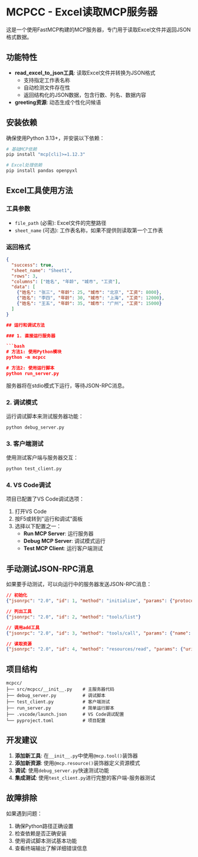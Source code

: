 # MCPCC - Excel读取MCP服务器

这是一个使用FastMCP构建的MCP服务器，专门用于读取Excel文件并返回JSON格式数据。

## 功能特性

- **read_excel_to_json工具**: 读取Excel文件并转换为JSON格式
  - 支持指定工作表名称
  - 自动检测文件存在性
  - 返回结构化的JSON数据，包含行数、列名、数据内容
- **greeting资源**: 动态生成个性化问候语

## 安装依赖

确保使用Python 3.13+，并安装以下依赖：

```bash
# 基础MCP依赖
pip install "mcp[cli]>=1.12.3"

# Excel处理依赖
pip install pandas openpyxl
```

## Excel工具使用方法

### 工具参数

- `file_path` (必需): Excel文件的完整路径
- `sheet_name` (可选): 工作表名称，如果不提供则读取第一个工作表

### 返回格式

```json
{
  "success": true,
  "sheet_name": "Sheet1",
  "rows": 3,
  "columns": ["姓名", "年龄", "城市", "工资"],
  "data": [
    {"姓名": "张三", "年龄": 25, "城市": "北京", "工资": 8000},
    {"姓名": "李四", "年龄": 30, "城市": "上海", "工资": 12000},
    {"姓名": "王五", "年龄": 35, "城市": "广州", "工资": 15000}
  ]
}

## 运行和调试方法

### 1. 直接运行服务器

```bash
# 方法1: 使用Python模块
python -m mcpcc

# 方法2: 使用运行脚本
python run_server.py
```

服务器将在stdio模式下运行，等待JSON-RPC消息。

### 2. 调试模式

运行调试脚本来测试服务器功能：

```bash
python debug_server.py
```

### 3. 客户端测试

使用测试客户端与服务器交互：

```bash
python test_client.py
```

### 4. VS Code调试

项目已配置了VS Code调试选项：

1. 打开VS Code
2. 按F5或转到"运行和调试"面板
3. 选择以下配置之一：
   - **Run MCP Server**: 运行服务器
   - **Debug MCP Server**: 调试模式运行
   - **Test MCP Client**: 运行客户端测试

## 手动测试JSON-RPC消息

如果要手动测试，可以向运行中的服务器发送JSON-RPC消息：

```json
// 初始化
{"jsonrpc": "2.0", "id": 1, "method": "initialize", "params": {"protocolVersion": "2024-11-05", "capabilities": {}}}

// 列出工具
{"jsonrpc": "2.0", "id": 2, "method": "tools/list"}

// 调用add工具
{"jsonrpc": "2.0", "id": 3, "method": "tools/call", "params": {"name": "add", "arguments": {"a": 5, "b": 3}}}

// 读取资源
{"jsonrpc": "2.0", "id": 4, "method": "resources/read", "params": {"uri": "greeting://World"}}
```

## 项目结构

```
mcpcc/
├── src/mcpcc/__init__.py    # 主服务器代码
├── debug_server.py          # 调试脚本
├── test_client.py           # 客户端测试
├── run_server.py            # 简单运行脚本
├── .vscode/launch.json      # VS Code调试配置
└── pyproject.toml           # 项目配置
```

## 开发建议

1. **添加新工具**: 在`__init__.py`中使用`@mcp.tool()`装饰器
2. **添加新资源**: 使用`@mcp.resource()`装饰器定义资源模式
3. **调试**: 使用`debug_server.py`快速测试功能
4. **集成测试**: 使用`test_client.py`进行完整的客户端-服务器测试

## 故障排除

如果遇到问题：

1. 确保Python路径正确设置
2. 检查依赖是否正确安装
3. 使用调试脚本测试基本功能
4. 查看终端输出了解详细错误信息